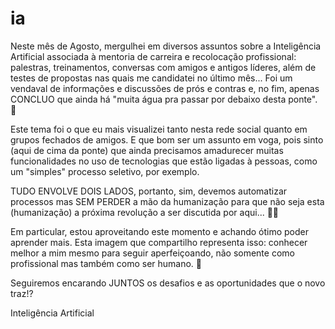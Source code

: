 # ia

Neste mês de Agosto, mergulhei em diversos assuntos sobre a Inteligência Artificial associada à mentoria de carreira e recolocação profissional: palestras, treinamentos, conversas com amigos e antigos líderes, além de testes de propostas nas quais me candidatei no último mês... Foi um vendaval de informações e discussões de prós e contras e, no fim, apenas CONCLUO que ainda há "muita água pra passar por debaixo desta ponte". 🧠

Este tema foi o que eu mais visualizei tanto nesta rede social quanto em grupos fechados de amigos. E que bom ser um assunto em voga, pois sinto (aqui de cima da ponte) que ainda precisamos amadurecer muitas funcionalidades no uso de tecnologias que estão ligadas à pessoas, como um "simples" processo seletivo, por exemplo.

TUDO ENVOLVE DOIS LADOS, portanto, sim, devemos automatizar processos mas SEM PERDER a mão da humanização para que não seja esta (humanização) a próxima revolução a ser discutida por aqui... 🤖🤯

Em particular, estou aproveitando este momento e achando ótimo poder aprender mais. Esta imagem que compartilho representa isso: conhecer melhor a mim mesmo para seguir aperfeiçoando, não somente como profissional mas também como ser humano. 🎯

Seguiremos encarando JUNTOS os desafios e as oportunidades que o novo traz!?

Inteligência Artificial
